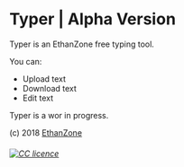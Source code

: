 # Typer | Alpha Version

Typer is an EthanZone free typing tool.

You can:
  - Upload text
  - Download text
  - Edit text

Typer is a wor in progress.

(c) 2018 [EthanZone](www.ethanzone.net)

###### [![CC licence](https://i.creativecommons.org/l/by-nd/4.0/80x15.png)](http://creativecommons.org/licenses/by-nd/4.0/)
